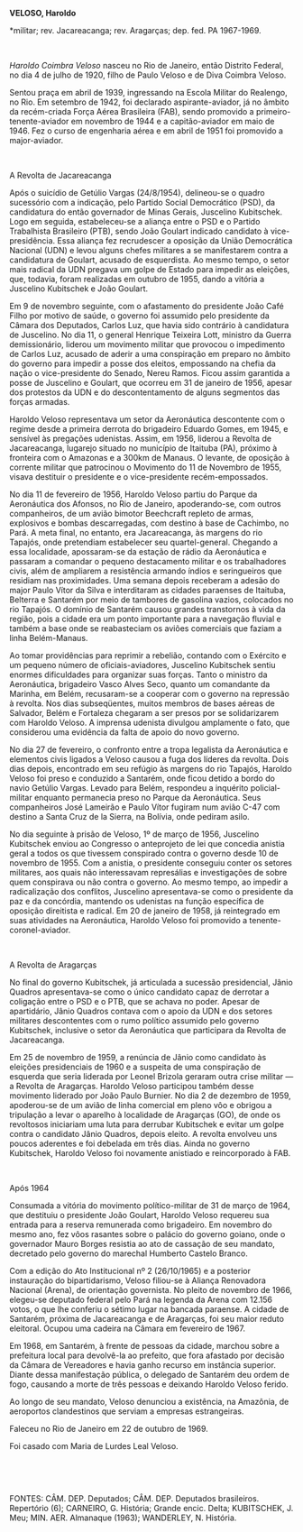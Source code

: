 **VELOSO, Haroldo**

\*militar; rev. Jacareacanga; rev. Aragarças; dep. fed. PA 1967-1969.

 

*Haroldo Coimbra Veloso* nasceu no Rio de Janeiro, então Distrito
Federal, no dia 4 de julho de 1920, filho de Paulo Veloso e de Diva
Coimbra Veloso.

Sentou praça em abril de 1939, ingressando na Escola Militar do
Realengo, no Rio. Em setembro de 1942, foi declarado aspirante-aviador,
já no âmbito da recém-criada Força Aérea Brasileira (FAB), sendo
promovido a primeiro-tenente-aviador em novembro de 1944 e a
capitão-aviador em maio de 1946. Fez o curso de engenharia aérea e em
abril de 1951 foi promovido a major-aviador.

 

A Revolta de Jacareacanga

Após o suicídio de Getúlio Vargas (24/8/1954), delineou-se o quadro
sucessório com a indicação, pelo Partido Social Democrático (PSD), da
candidatura do então governador de Minas Gerais, Juscelino Kubitschek.
Logo em seguida, estabeleceu-se a aliança entre o PSD e o Partido
Trabalhista Brasileiro (PTB), sendo João Goulart indicado candidato à
vice-presidência. Essa aliança fez recrudescer a oposição da União
Democrática Nacional (UDN) e levou alguns chefes militares a se
manifestarem contra a candidatura de Goulart, acusado de esquerdista. Ao
mesmo tempo, o setor mais radical da UDN pregava um golpe de Estado para
impedir as eleições, que, todavia, foram realizadas em outubro de 1955,
dando a vitória a Juscelino Kubitschek e João Goulart.

Em 9 de novembro seguinte, com o afastamento do presidente João Café
Filho por motivo de saúde, o governo foi assumido pelo presidente da
Câmara dos Deputados, Carlos Luz, que havia sido contrário à candidatura
de Juscelino. No dia 11, o general Henrique Teixeira Lott, ministro da
Guerra demissionário, liderou um movimento militar que provocou o
impedimento de Carlos Luz, acusado de aderir a uma conspiração em
preparo no âmbito do governo para impedir a posse dos eleitos,
empossando na chefia da nação o vice-presidente do Senado, Nereu Ramos.
Ficou assim garantida a posse de Juscelino e Goulart, que ocorreu em 31
de janeiro de 1956, apesar dos protestos da UDN e do descontentamento de
alguns segmentos das forças armadas.

Haroldo Veloso representava um setor da Aeronáutica descontente com o
regime desde a primeira derrota do brigadeiro Eduardo Gomes, em 1945, e
sensível às pregações udenistas. Assim, em 1956, liderou a Revolta de
Jacareacanga, lugarejo situado no município de Itaituba (PA), próximo à
fronteira com o Amazonas e a 300km de Manaus. O levante, de oposição à
corrente militar que patrocinou o Movimento do 11 de Novembro de 1955,
visava destituir o presidente e o vice-presidente recém-empossados.

No dia 11 de fevereiro de 1956, Haroldo Veloso partiu do Parque da
Aeronáutica dos Afonsos, no Rio de Janeiro, apoderando-se, com outros
companheiros, de um avião bimotor Beechcraft repleto de armas,
explosivos e bombas descarregadas, com destino à base de Cachimbo, no
Pará. A meta final, no entanto, era Jacareacanga, às margens do rio
Tapajós, onde pretendiam estabelecer seu quartel-general. Chegando a
essa localidade, apossaram-se da estação de rádio da Aeronáutica e
passaram a comandar o pequeno destacamento militar e os trabalhadores
civis, além de ampliarem a resistência armando índios e seringueiros que
residiam nas proximidades. Uma semana depois receberam a adesão do major
Paulo Vítor da Silva e interditaram as cidades paraenses de Itaituba,
Belterra e Santarém por meio de tambores de gasolina vazios, colocados
no rio Tapajós. O domínio de Santarém causou grandes transtornos à vida
da região, pois a cidade era um ponto importante para a navegação
fluvial e também a base onde se reabasteciam os aviões comerciais que
faziam a linha Belém-Manaus.

Ao tomar providências para reprimir a rebelião, contando com o Exército
e um pequeno número de oficiais-aviadores, Juscelino Kubitschek sentiu
enormes dificuldades para organizar suas forças. Tanto o ministro da
Aeronáutica, brigadeiro Vasco Alves Seco, quanto um comandante da
Marinha, em Belém, recusaram-se a cooperar com o governo na repressão à
revolta. Nos dias subseqüentes, muitos membros de bases aéreas de
Salvador, Belém e Fortaleza chegaram a ser presos por se solidarizarem
com Haroldo Veloso. A imprensa udenista divulgou amplamente o fato, que
considerou uma evidência da falta de apoio do novo governo.

No dia 27 de fevereiro, o confronto entre a tropa legalista da
Aeronáutica e elementos civis ligados a Veloso causou a fuga dos líderes
da revolta. Dois dias depois, encontrado em seu refúgio às margens do
rio Tapajós, Haroldo Veloso foi preso e conduzido a Santarém, onde ficou
detido a bordo do navio Getúlio Vargas. Levado para Belém, respondeu a
inquérito policial-militar enquanto permanecia preso no Parque da
Aeronáutica. Seus companheiros José Lameirão e Paulo Vítor fugiram num
avião C-47 com destino a Santa Cruz de la Sierra, na Bolívia, onde
pediram asilo.

No dia seguinte à prisão de Veloso, 1º de março de 1956, Juscelino
Kubitschek enviou ao Congresso o anteprojeto de lei que concedia anistia
geral a todos os que tivessem conspirado contra o governo desde 10 de
novembro de 1955. Com a anistia, o presidente conseguiu conter os
setores militares, aos quais não interessavam represálias e
investigações de sobre quem conspirava ou não contra o governo. Ao mesmo
tempo, ao impedir a radicalização dos conflitos, Juscelino
apresentava-se como o presidente da paz e da concórdia, mantendo os
udenistas na função específica de oposição direitista e radical. Em 20
de janeiro de 1958, já reintegrado em suas atividades na Aeronáutica,
Haroldo Veloso foi promovido a tenente-coronel-aviador.

 

A Revolta de Aragarças

No final do governo Kubitschek, já articulada a sucessão presidencial,
Jânio Quadros apresentava-se como o único candidato capaz de derrotar a
coligação entre o PSD e o PTB, que se achava no poder. Apesar de
apartidário, Jânio Quadros contava com o apoio da UDN e dos setores
militares descontentes com o rumo político assumido pelo governo
Kubitschek, inclusive o setor da Aeronáutica que participara da Revolta
de Jacareacanga.

Em 25 de novembro de 1959, a renúncia de Jânio como candidato às
eleições presidenciais de 1960 e a suspeita de uma conspiração de
esquerda que seria liderada por Leonel Brizola geraram outra crise
militar — a Revolta de Aragarças. Haroldo Veloso participou também desse
movimento liderado por João Paulo Burnier. No dia 2 de dezembro de 1959,
apoderou-se de um avião de linha comercial em pleno vôo e obrigou a
tripulação a levar o aparelho à localidade de Aragarças (GO), de onde os
revoltosos iniciariam uma luta para derrubar Kubitschek e evitar um
golpe contra o candidato Jânio Quadros, depois eleito. A revolta
envolveu uns poucos aderentes e foi debelada em três dias. Ainda no
governo Kubitschek, Haroldo Veloso foi novamente anistiado e
reincorporado à FAB.

 

Após 1964

Consumada a vitória do movimento político-militar de 31 de março de
1964, que destituiu o presidente João Goulart, Haroldo Veloso requereu
sua entrada para a reserva remunerada como brigadeiro. Em novembro do
mesmo ano, fez vôos rasantes sobre o palácio do governo goiano, onde o
governador Mauro Borges resistia ao ato de cassação de seu mandato,
decretado pelo governo do marechal Humberto Castelo Branco.

Com a edição do Ato Institucional nº 2 (26/10/1965) e a posterior
instauração do bipartidarismo, Veloso filiou-se à Aliança Renovadora
Nacional (Arena), de orientação governista. No pleito de novembro de
1966, elegeu-se deputado federal pelo Pará na legenda da Arena com
12.156 votos, o que lhe conferiu o sétimo lugar na bancada paraense. A
cidade de Santarém, próxima de Jacareacanga e de Aragarças, foi seu
maior reduto eleitoral. Ocupou uma cadeira na Câmara em fevereiro de
1967.

Em 1968, em Santarém, à frente de pessoas da cidade, marchou sobre a
prefeitura local para devolvê-la ao prefeito, que fora afastado por
decisão da Câmara de Vereadores e havia ganho recurso em instância
superior. Diante dessa manifestação pública, o delegado de Santarém deu
ordem de fogo, causando a morte de três pessoas e deixando Haroldo
Veloso ferido.

Ao longo de seu mandato, Veloso denunciou a existência, na Amazônia, de
aeroportos clandestinos que serviam a empresas estrangeiras.

Faleceu no Rio de Janeiro em 22 de outubro de 1969.

Foi casado com Maria de Lurdes Leal Veloso.

 

 

FONTES: CÂM. DEP. Deputados; CÂM. DEP. Deputados brasileiros. Repertório
(6); CARNEIRO, G. História; Grande encic. Delta; KUBITSCHEK, J. Meu;
MIN. AER. Almanaque (1963); WANDERLEY, N. História.

 
